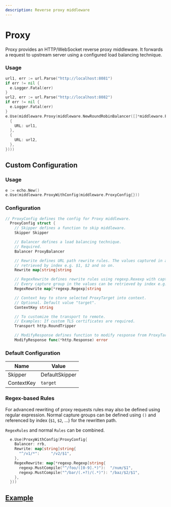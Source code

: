 ```yaml
---
description: Reverse proxy middleware
---
```


# Proxy

Proxy provides an HTTP/WebSocket reverse proxy middleware. It forwards a request
to upstream server using a configured load balancing technique.

### Usage

```go
url1, err := url.Parse("http://localhost:8081")
if err != nil {
  e.Logger.Fatal(err)
}
url2, err := url.Parse("http://localhost:8082")
if err != nil {
  e.Logger.Fatal(err)
}
e.Use(middleware.Proxy(middleware.NewRoundRobinBalancer([]*middleware.ProxyTarget{
  {
    URL: url1,
  },
  {
    URL: url2,
  },
})))
```

## Custom Configuration

### Usage

```go
e := echo.New()
e.Use(middleware.ProxyWithConfig(middleware.ProxyConfig{}))
```

### Configuration

```go
// ProxyConfig defines the config for Proxy middleware.
  ProxyConfig struct {
    // Skipper defines a function to skip middleware.
    Skipper Skipper

    // Balancer defines a load balancing technique.
    // Required.
    Balancer ProxyBalancer

    // Rewrite defines URL path rewrite rules. The values captured in asterisk can be
    // retrieved by index e.g. $1, $2 and so on.
    Rewrite map[string]string

    // RegexRewrite defines rewrite rules using regexp.Rexexp with captures
    // Every capture group in the values can be retrieved by index e.g. $1, $2 and so on.
    RegexRewrite map[*regexp.Regexp]string

    // Context key to store selected ProxyTarget into context.
    // Optional. Default value "target".
    ContextKey string

    // To customize the transport to remote.
    // Examples: If custom TLS certificates are required.
    Transport http.RoundTripper

    // ModifyResponse defines function to modify response from ProxyTarget.
    ModifyResponse func(*http.Response) error
```

### Default Configuration

| Name       | Value          |
| ---------- | -------------- |
| Skipper    | DefaultSkipper |
| ContextKey | `target`       |

### Regex-based Rules

For advanced rewriting of proxy requests rules may also be defined using
regular expression. Normal capture groups can be defined using `()` and referenced by index (`$1`, `$2`, ...) for the rewritten path.

`RegexRules` and normal `Rules` can be combined.

```go
  e.Use(ProxyWithConfig(ProxyConfig{
    Balancer: rrb,
    Rewrite: map[string]string{
      "^/v1/*":     "/v2/$1",
    },
    RegexRewrite: map[*regexp.Regexp]string{
      regexp.MustCompile("^/foo/([0-9].*)"):  "/num/$1",
      regexp.MustCompile("^/bar/(.+?)/(.*)"): "/baz/$2/$1",
    },
  }))
```

## [Example](../cookbook/reverse-proxy.md)
